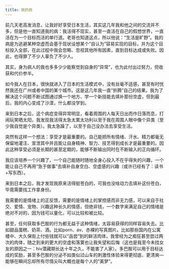 ```yaml
---
title: 我的病
---
```


前几天老高发消息，让我好好享受日本生活，其实这几年我和他之间的交流并不多，但是他一直知道我的病：我活得不现实，甚至一直活在自己的假想世界，一直活在为一个目标而活的单行道。老哥也知道这点，所以他说：“生活是旷野”。<!-- more -->我的病是为逃避某种空虚而会基于现状设想某个“自认为”容易实现的目标，并为这个目标投入全部，在此过程中我会忽略、忽视其他所有因素，直到目标达成或失败。因此，也得罪了不少人辜负了不少人。

其实，身为病人的我也多多少少能察觉到自身的“异常”，也为此付出过努力，但收获和代价参半。

如今我人在日本，很快就进入了日本的生活模式中，没有丝毫不适感，甚至有时恍然我还在广州或者中国的某个城市。这是这几年我一直“折腾”自己的结果。我为了解决这个问题不断试图通过换一个地方、学一个新技能去填补那份空虚，但到最后，我的内心变成了沙漠，什么都没学到。

来到日本之后，这个病症变得异常明显，看着周围的人每天日出而作日落而息，打闹玩笑晒太阳，我发现我活得太急太累太功利以至于我在周围人眼中像个异类（至少我自觉是个异类）。我太急躁了，以至于自己没办法去享受生活。

突然有这样一个想法：享受才是最重要的。自己能把所有情绪、汗水、精力都毫无保留地灌注、宣泄其中并且能让自身精神、智力、技艺得到成长才是最重要的。因此这种享受必须是长期的甚至定期的，能够不断输出同时在不断输入的正向循环。

我应该培养一个兴趣了，一个自己能随时随地全身心投入不在乎得失的兴趣，一个能让自己不再用“急于做事”去填补自身空白、空虚感的兴趣（或许已经有了：读书+写东西）。

来到日本之后，我才发现我原来活得挺苍白的，可我也没啥动力去填补这份苍白，毕竟需要找工作拿身份。

我需要的是情绪上的正反馈，需要的是情绪上的掌控感而非无力感，可以来自于社交、爱情、宠物、兴趣这种长久的情感，但绝非钱，一个数字来满足自己的情绪是绝对不对的，因为钱可以量化，可以比较和被比较。

甚至，任何获取多巴胺的行为都无益于这种情绪，太容易获得的同样容易失去。比如甜品蛋糕、奶茶、酒。比如porn、av、赤裸的写真图片。比如那些国内在公寓楼中、大久保街上付些钱就可以“品尝”到的鲜活肉体，我曾经为之痴狂甚至尝过两次的肉体，随之到来的更大的空虚和落寞也让我失望和后悔（这也是我至今未找女友的原因之一：hiv潜藏期长达十年之久，不能害了人家）。多巴胺可以用于目标达成的奖励，甚至多巴胺的分泌不如类似过山车的刺激性体验来得更彻底、更清爽—能够在瞬间忘却所有尽情尖叫大概也是每个人的“美梦”。